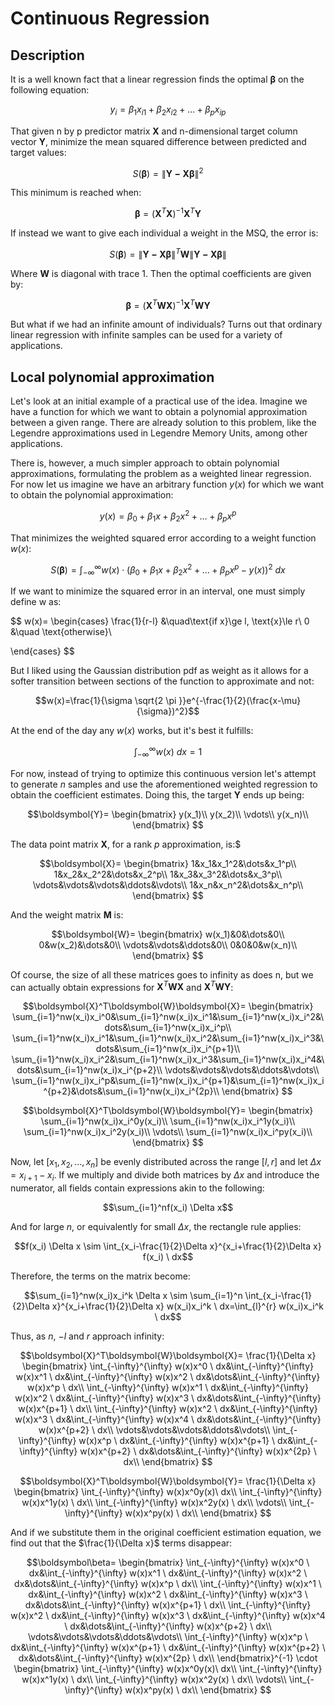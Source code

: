 # Continuous Regression

## Description

It is a well known fact that a linear regression finds the optimal $\boldsymbol{\beta}$ on 
the following equation:

$$ y_i=\beta_1x_{i1}+\beta_2x_{i2}+ \dots +\beta_px_{ip} $$ 

That given n by p predictor matrix $\boldsymbol{X}$ and n-dimensional target column vector 
$\boldsymbol{Y}$, minimize the mean squared difference between predicted and target values:

$$ S(\boldsymbol\beta)=\| \boldsymbol{Y-X\beta}\|^2  $$ 

This minimum is reached when:

$$ \boldsymbol\beta= (\boldsymbol{X}^T\boldsymbol{X})^{-1}\boldsymbol{X}^T\boldsymbol{Y}  $$ 


If instead we want to give each individual a weight in the MSQ, the error is:

$$ S(\boldsymbol\beta)=\| \boldsymbol{Y-X\beta}\|^T\boldsymbol{W}\| \boldsymbol{Y-X\beta}\|  $$ 

Where $\boldsymbol{W}$ is diagonal with trace $1$. Then the optimal coefficients are given by:

$$ \boldsymbol\beta= (\boldsymbol{X}^T\boldsymbol{W}\boldsymbol{X})^{-1}\boldsymbol{X}^T\boldsymbol{W}\boldsymbol{Y}  $$ 


But what if we had an infinite amount of individuals? Turns out that ordinary linear regression
with infinite samples can be used for a variety of applications.

## Local polynomial approximation

Let's look at an initial example of a practical use of the idea. Imagine we have a function
for which we want to obtain a polynomial approximation between a given range. There are already 
solution to this problem, like the Legendre approximations used in Legendre Memory Units, among
other applications.

There is, however, a much simpler approach to obtain polynomial approximations, formulating
the problem as a weighted linear regression. For now let us imagine we have an arbitrary
function $y(x)$ for which we want to obtain the polynomial approximation:

$$ y(x)=\beta_0+\beta_1x+\beta_2x^2+ \dots +\beta_px^p $$

That minimizes the weighted squared error according to a weight function $w(x)$:

$$ S(\boldsymbol\beta)=\int_{-\infty}^\infty w(x) \cdot (\beta_0+\beta_1x+\beta_2x^2+ \dots +\beta_px^p-y(x))^2 \ dx$$ 

If we want to minimize the squared error in an interval, one must simply define w as:

$$
w(x)=
\begin{cases}
    \frac{1}{r-l} &\quad\text{if x}\ge l, \text{x}\le r\\
    0 &\quad  \text{otherwise}\\

  \end{cases}
$$

But I liked using the Gaussian distribution pdf as weight as it allows for a softer transition between
sections of the function to approximate and not:

$$w(x)=\frac{1}{\sigma \sqrt{2 \pi }}e^{-\frac{1}{2}(\frac{x-\mu}{\sigma})^2}$$

At the end of the day any $w(x)$ works, but it's best it fulfills:

$$\int_{-\infty}^\infty w(x) \ dx=1$$

For now, instead of trying to optimize this continuous version let's attempt to generate $n$ samples and use
the aforementioned weighted regression to obtain the coefficient estimates. Doing this, the target $\boldsymbol{Y}$ 
ends up being:

$$\boldsymbol{Y}=
\begin{bmatrix}
    y(x_1)\\
    y(x_2)\\
    \vdots\\
    y(x_n)\\
\end{bmatrix}
$$

The data point matrix $\boldsymbol{X}$, for a rank $p$ approximation, is:$

$$\boldsymbol{X}=
\begin{bmatrix}
    1&x_1&x_1^2&\dots&x_1^p\\
    1&x_2&x_2^2&\dots&x_2^p\\
    1&x_3&x_3^2&\dots&x_3^p\\
    \vdots&\vdots&\vdots&\ddots&\vdots\\
    1&x_n&x_n^2&\dots&x_n^p\\
\end{bmatrix}
$$

And the weight matrix $\boldsymbol{M}$ is:

$$\boldsymbol{W}=
\begin{bmatrix}
    w(x_1)&0&\dots&0\\
    0&w(x_2)&\dots&0\\
    \vdots&\vdots&\ddots&0\\
    0&0&0&w(x_n)\\
\end{bmatrix}
$$

Of course, the size of all these matrices goes to infinity as does n, but we can actually obtain expressions for
$\boldsymbol{X}^T\boldsymbol{W}\boldsymbol{X}$ and $\boldsymbol{X}^T\boldsymbol{W}\boldsymbol{Y}$:

$$\boldsymbol{X}^T\boldsymbol{W}\boldsymbol{X}=
\begin{bmatrix}
    \sum_{i=1}^nw(x_i)x_i^0&\sum_{i=1}^nw(x_i)x_i^1&\sum_{i=1}^nw(x_i)x_i^2&\dots&\sum_{i=1}^nw(x_i)x_i^p\\
    \sum_{i=1}^nw(x_i)x_i^1&\sum_{i=1}^nw(x_i)x_i^2&\sum_{i=1}^nw(x_i)x_i^3&\dots&\sum_{i=1}^nw(x_i)x_i^{p+1}\\
    \sum_{i=1}^nw(x_i)x_i^2&\sum_{i=1}^nw(x_i)x_i^3&\sum_{i=1}^nw(x_i)x_i^4&\dots&\sum_{i=1}^nw(x_i)x_i^{p+2}\\
    \vdots&\vdots&\vdots&\ddots&\vdots\\
    \sum_{i=1}^nw(x_i)x_i^p&\sum_{i=1}^nw(x_i)x_i^{p+1}&\sum_{i=1}^nw(x_i)x_i^{p+2}&\dots&\sum_{i=1}^nw(x_i)x_i^{2p}\\
\end{bmatrix}
$$


$$\boldsymbol{X}^T\boldsymbol{W}\boldsymbol{Y}=
\begin{bmatrix}
    \sum_{i=1}^nw(x_i)x_i^0y(x_i)\\
    \sum_{i=1}^nw(x_i)x_i^1y(x_i)\\
    \sum_{i=1}^nw(x_i)x_i^2y(x_i)\\
    \vdots\\
    \sum_{i=1}^nw(x_i)x_i^py(x_i)\\
\end{bmatrix}
$$

Now, let $[x_1,x_2,\dots,x_n]$ be evenly distributed across the range $[l,r]$ and let $\Delta x=x_{i+1}-x_i$. 
If we multiply and divide both matrices by $\Delta x$ and introduce the numerator, all fields contain expressions 
akin to the following:

$$\sum_{i=1}^nf(x_i) \Delta x$$

And for large $n$, or equivalently for small $\Delta x$, the rectangle rule applies:

$$f(x_i) \Delta x \sim  \int_{x_i-\frac{1}{2}\Delta x}^{x_i+\frac{1}{2}\Delta x} f(x_i) \ dx$$

Therefore, the terms on the matrix become:

$$\sum_{i=1}^nw(x_i)x_i^k \Delta x \sim \sum_{i=1}^n \int_{x_i-\frac{1}{2}\Delta x}^{x_i+\frac{1}{2}\Delta x} w(x_i)x_i^k \ dx=\int_{l}^{r} w(x_i)x_i^k \ dx$$

Thus, as $n$, $-l$ and $r$ approach infinity:


$$\boldsymbol{X}^T\boldsymbol{W}\boldsymbol{X}=
\frac{1}{\Delta x}
\begin{bmatrix}
    \int_{-\infty}^{\infty} w(x)x^0 \ dx&\int_{-\infty}^{\infty} w(x)x^1 \ dx&\int_{-\infty}^{\infty} w(x)x^2 \ dx&\dots&\int_{-\infty}^{\infty} w(x)x^p \ dx\\
    \int_{-\infty}^{\infty} w(x)x^1 \ dx&\int_{-\infty}^{\infty} w(x)x^2 \ dx&\int_{-\infty}^{\infty} w(x)x^3 \ dx&\dots&\int_{-\infty}^{\infty} w(x)x^{p+1} \ dx\\
    \int_{-\infty}^{\infty} w(x)x^2 \ dx&\int_{-\infty}^{\infty} w(x)x^3 \ dx&\int_{-\infty}^{\infty} w(x)x^4 \ dx&\dots&\int_{-\infty}^{\infty} w(x)x^{p+2} \ dx\\
    \vdots&\vdots&\vdots&\ddots&\vdots\\
    \int_{-\infty}^{\infty} w(x)x^p \ dx&\int_{-\infty}^{\infty} w(x)x^{p+1} \ dx&\int_{-\infty}^{\infty} w(x)x^{p+2} \ dx&\dots&\int_{-\infty}^{\infty} w(x)x^{2p} \ dx\\
\end{bmatrix}
$$

$$\boldsymbol{X}^T\boldsymbol{W}\boldsymbol{Y}=
\frac{1}{\Delta x}
\begin{bmatrix}
    \int_{-\infty}^{\infty} w(x)x^0y(x)\ dx\\
    \int_{-\infty}^{\infty} w(x)x^1y(x) \ dx\\
    \int_{-\infty}^{\infty} w(x)x^2y(x) \ dx\\
    \vdots\\
    \int_{-\infty}^{\infty} w(x)x^py(x) \ dx\\
\end{bmatrix}
$$

And if we substitute them in the original coefficient estimation equation, we find out that the $\frac{1}{\Delta x}$ terms disappear:

$$\boldsymbol\beta= 
\begin{bmatrix}
    \int_{-\infty}^{\infty} w(x)x^0 \ dx&\int_{-\infty}^{\infty} w(x)x^1 \ dx&\int_{-\infty}^{\infty} w(x)x^2 \ dx&\dots&\int_{-\infty}^{\infty} w(x)x^p \ dx\\
    \int_{-\infty}^{\infty} w(x)x^1 \ dx&\int_{-\infty}^{\infty} w(x)x^2 \ dx&\int_{-\infty}^{\infty} w(x)x^3 \ dx&\dots&\int_{-\infty}^{\infty} w(x)x^{p+1} \ dx\\
    \int_{-\infty}^{\infty} w(x)x^2 \ dx&\int_{-\infty}^{\infty} w(x)x^3 \ dx&\int_{-\infty}^{\infty} w(x)x^4 \ dx&\dots&\int_{-\infty}^{\infty} w(x)x^{p+2} \ dx\\
    \vdots&\vdots&\vdots&\ddots&\vdots\\
    \int_{-\infty}^{\infty} w(x)x^p \ dx&\int_{-\infty}^{\infty} w(x)x^{p+1} \ dx&\int_{-\infty}^{\infty} w(x)x^{p+2} \ dx&\dots&\int_{-\infty}^{\infty} w(x)x^{2p} \ dx\\
\end{bmatrix}^{-1}
\cdot
\begin{bmatrix}
    \int_{-\infty}^{\infty} w(x)x^0y(x)\ dx\\
    \int_{-\infty}^{\infty} w(x)x^1y(x) \ dx\\
    \int_{-\infty}^{\infty} w(x)x^2y(x) \ dx\\
    \vdots\\
    \int_{-\infty}^{\infty} w(x)x^py(x) \ dx\\
\end{bmatrix}
$$

